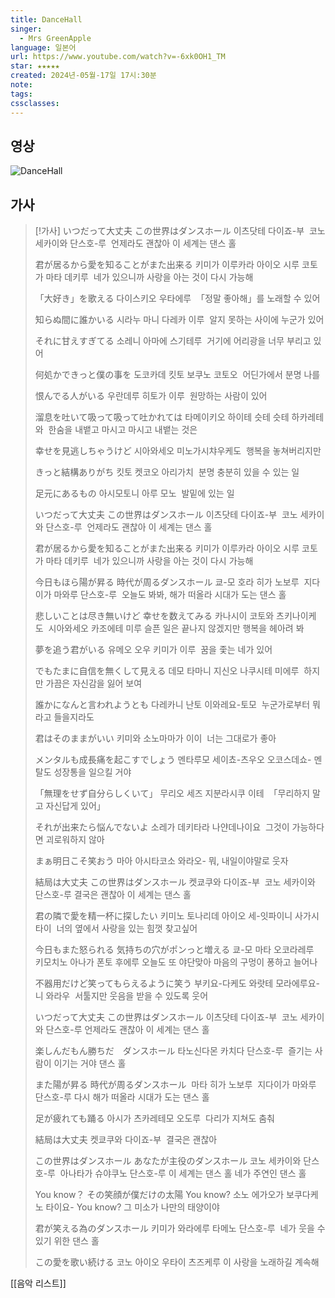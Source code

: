 ```yaml
---
title: DanceHall
singer:
  - Mrs GreenApple
language: 일본어
url: https://www.youtube.com/watch?v=-6xk0OH1_TM
star: ★★★★★
created: 2024년-05월-17일 17시:30분
note: 
tags: 
cssclasses:
---
```

## 영상
![DanceHall](https://www.youtube.com/watch?v=-6xk0OH1_TM)

## 가사
  > [!가사]
  > いつだって大丈夫 この世界はダンスホール 
  > 이츠닷테 다이죠-부  코노 세카이와 단스호-루  
  > 언제라도 괜찮아 이 세계는 댄스 홀 
  > 
  > 君が居るから愛を知ることがまた出来る 
  > 키미가 이루카라 아이오 시루 코토가 마타 데키루 
  >  네가 있으니까 사랑을 아는 것이 다시 가능해 
  >  
  >  「大好き」を歌える 
  >  다이스키오 우타에루  
  >  「정말 좋아해」를 노래할 수 있어
  >  
  >知らぬ間に誰かいる 
  >시라누 마니 다레카 이루  
  >알지 못하는 사이에 누군가 있어 
  >
  >それに甘えすぎてる 
  >소레니 아마에 스기테루  
  >거기에 어리광을 너무 부리고 있어 
  >
  >何処かできっと僕の事を 
  >도코카데 킷토 보쿠노 코토오  
  >어딘가에서 분명 나를 
  >
  >恨んでる人がいる 
  >우란데루 히토가 이루  
  >원망하는 사람이 있어   
  >
  >溜息を吐いて吸って吸って吐かれては 
  >타메이키오 하이테 슷테 슷테 하카레테와  
  >한숨을 내뱉고 마시고 마시고 내뱉는 것은 
  >
  >幸せを見逃しちゃうけど 
  >시아와세오 미노가시챠우케도  
  >행복을 놓쳐버리지만 
  >
  >きっと結構ありがち 
  >킷토 켓코오 아리가치  
  >분명 충분히 있을 수 있는 일 
  >
  >足元にあるもの 
  >아시모토니 아루 모노  
  >발밑에 있는 일 
  >
  >いつだって大丈夫 この世界はダンスホール 
  >이츠닷테 다이죠-부  코노 세카이와 단스호-루  
  >언제라도 괜찮아 이 세계는 댄스 홀 
  >
  >君が居るから愛を知ることがまた出来る 
  >키미가 이루카라 아이오 시루 코토가 마타 데키루  
  >네가 있으니까 사랑을 아는 것이 다시 가능해 
  >
  >今日もほら陽が昇る 時代が周るダンスホール 
  >쿄-모 호라 히가 노보루  지다이가 마와루 단스호-루  
  >오늘도 봐봐, 해가 떠올라 시대가 도는 댄스 홀 
  >
  >悲しいことは尽き無いけど 幸せを数えてみる 
  >카나시이 코토와 츠키나이케도  시아와세오 카조에테 미루 
  >슬픈 일은 끝나지 않겠지만 행복을 헤아려 봐 
  >
  >夢を追う君がいる 
  >유메오 오우 키미가 이루  
  >꿈을 좇는 네가 있어 
  >
  >でもたまに自信を無くして見える 
  >데모 타마니 지신오 나쿠시테 미에루  
  >하지만 가끔은 자신감을 잃어 보여 
  >
  >誰かになんと言われようとも 
  >다레카니 난토 이와레요-토모  
  >누군가로부터 뭐라고 들을지라도 
  >
  >君はそのままがいい 
  >키미와 소노마마가 이이  
  >너는 그대로가 좋아 
  >
  >メンタルも成長痛を起こすでしょう 
  >멘타루모 세이쵸-츠우오 오코스데쇼- 
  >멘탈도 성장통을 일으킬 거야 
>
  >「無理をせず自分らしくいて」 
  >무리오 세즈 지분라시쿠 이테  
  >「무리하지 말고 자신답게 있어」 
  >
  >それが出来たら悩んでないよ 
  >소레가 데키타라 나얀데나이요  
  >그것이 가능하다면 괴로워하지 않아 
  >
  >まぁ明日こそ笑おう 
  >마아 아시타코소 와라오- 
  >뭐, 내일이야말로 웃자 
  >
  >結局は大丈夫 この世界はダンスホール 
  >켓쿄쿠와 다이죠-부  코노 세카이와 단스호-루 
  >결국은 괜찮아 이 세계는 댄스 홀 
  >
  >君の隣で愛を精一杯に探したい 
  >키미노 토나리데 아이오 세-잇파이니 사가시타이  
  >너의 옆에서 사랑을 있는 힘껏 찾고싶어 
  >
  >今日もまた怒られる 気持ちの穴がポンっと増える 
  >쿄-모 마타 오코라레루  키모치노 아나가 폰토 후에루 
  >오늘도 또 야단맞아 마음의 구멍이 퐁하고 늘어나 
  >
  >不器用だけど笑ってもらえるように笑う 
  >부키요-다케도 와랏테 모라에루요-니 와라우  
  >서툴지만 웃음을 받을 수 있도록 웃어 
  >
  >いつだって大丈夫 この世界はダンスホール 
  >이츠닷테 다이죠-부  코노 세카이와 단스호-루 
  >언제라도 괜찮아 이 세계는 댄스 홀 
  >
  >楽しんだもん勝ちだ　ダンスホール 
  >타노신다몬 카치다 단스호-루  
  >즐기는 사람이 이기는 거야 댄스 홀 
  >
  >また陽が昇る 時代が周るダンスホール  
  >마타 히가 노보루  지다이가 마와루 단스호-루 
  >다시 해가 떠올라 시대가 도는 댄스 홀 
  >
  >足が疲れても踊る 
  >아시가 츠카레테모 오도루  
  >다리가 지쳐도 춤춰 
  >
  >結局は大丈夫 
  >켓쿄쿠와 다이죠-부  
  >결국은 괜찮아 
  >
  >この世界はダンスホール あなたが主役のダンスホール 
  >코노 세카이와 단스호-루  아나타가 슈야쿠노 단스호-루 
  >이 세계는 댄스 홀 네가 주연인 댄스 홀 
  >
  >You know？ その笑顔が僕だけの太陽 
  >You know? 소노 에가오가 보쿠다케노 타이요- 
  >You know? 그 미소가 나만의 태양이야 
  >
  >君が笑える為のダンスホール 
  >키미가 와라에루 타메노 단스호-루  
  >네가 웃을 수 있기 위한 댄스 홀 
  >
  >この愛を歌い続ける 
  >코노 아이오 우타이 츠즈케루 
  >이 사랑을 노래하길 계속해

[[음악 리스트]]